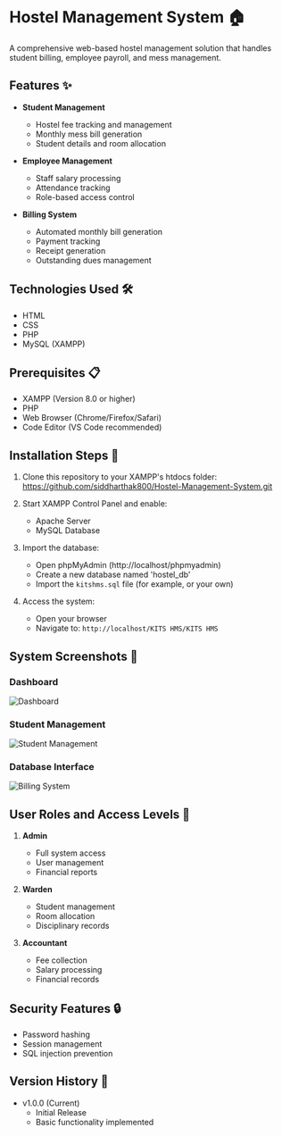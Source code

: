 # Hostel Management System 🏠

A comprehensive web-based hostel management solution that handles student billing, employee payroll, and mess management.

## Features ✨

- **Student Management**
  - Hostel fee tracking and management
  - Monthly mess bill generation
  - Student details and room allocation
  
- **Employee Management**
  - Staff salary processing
  - Attendance tracking
  - Role-based access control

- **Billing System**
  - Automated monthly bill generation
  - Payment tracking
  - Receipt generation
  - Outstanding dues management

## Technologies Used 🛠️

- HTML
- CSS
- PHP
- MySQL (XAMPP)

## Prerequisites 📋

- XAMPP (Version 8.0 or higher)
- PHP 
- Web Browser (Chrome/Firefox/Safari)
- Code Editor (VS Code recommended)

## Installation Steps 🚀

1. Clone this repository to your XAMPP's htdocs folder:
   https://github.com/siddharthak800/Hostel-Management-System.git
2. Start XAMPP Control Panel and enable:
   - Apache Server
   - MySQL Database

3. Import the database:
   - Open phpMyAdmin (http://localhost/phpmyadmin)
   - Create a new database named 'hostel_db'
   - Import the `kitshms.sql` file (for example, or your own)
     
4. Access the system:
   - Open your browser
   - Navigate to: `http://localhost/KITS HMS/KITS HMS`

## System Screenshots 📸

### Dashboard
![Dashboard](![homepage](https://github.com/user-attachments/assets/df41bc7b-099f-4f0e-b265-af9b0f3202ac))


### Student Management
![Student Management](![studentmgmt](https://github.com/user-attachments/assets/7d511d16-8d8a-4e95-9bb5-1424b3a64221))


### Database Interface
![Billing System](![database](https://github.com/user-attachments/assets/6ef3eb1f-30ed-4519-adff-08a66adb6fb0))


## User Roles and Access Levels 👥

1. **Admin**
   - Full system access
   - User management
   - Financial reports

2. **Warden**
   - Student management
   - Room allocation
   - Disciplinary records

3. **Accountant**
   - Fee collection
   - Salary processing
   - Financial records

## Security Features 🔒

- Password hashing
- Session management
- SQL injection prevention


## Version History 📝

- v1.0.0 (Current)
  - Initial Release
  - Basic functionality implemented
